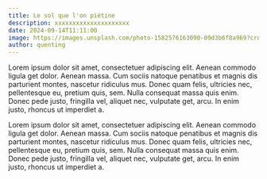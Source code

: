 ```yaml
---
title: Le sol que l'on piétine
description: xxxxxxxxxxxxxxxxxxxxx
date: 2024-09-14T11:11:00
image: https://images.unsplash.com/photo-1582576163090-09d3b6f8a969?crop=entropy&cs=tinysrgb&fit=max&fm=jpg&ixid=M3w3NDgxOTJ8MHwxfHNlYXJjaHwxfHxjb3VzY291c3xmcnwwfHx8fDE3NDY2MjQ1MDF8MA&ixlib=rb-4.1.0&q=80&w=1080
author: quenting
---
```

Lorem ipsum dolor sit amet, consectetuer adipiscing elit. Aenean commodo ligula get dolor. Aenean massa. Cum sociis natoque penatibus et magnis dis parturient montes, nascetur ridiculus mus. Donec quam felis, ultricies nec, pellentesque eu, pretium quis, sem. Nulla consequat massa quis enim. Donec pede justo, fringilla vel, aliquet nec, vulputate get, arcu. In enim justo, rhoncus ut imperdiet a.

Lorem ipsum dolor sit amet, consectetuer adipiscing elit. Aenean commodo ligula get dolor. Aenean massa. Cum sociis natoque penatibus et magnis dis parturient montes, nascetur ridiculus mus. Donec quam felis, ultricies nec, pellentesque eu, pretium quis, sem. Nulla consequat massa quis enim. Donec pede justo, fringilla vel, aliquet nec, vulputate get, arcu. In enim justo, rhoncus ut imperdiet a.
